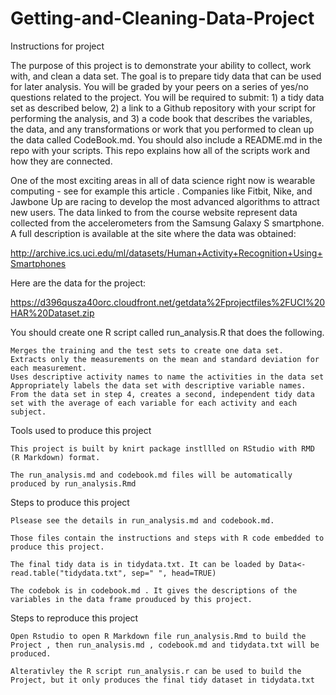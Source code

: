 # Getting-and-Cleaning-Data-Project
Instructions for project

The purpose of this project is to demonstrate your ability to collect, work with, and clean a data set. The goal is to prepare tidy data that can be used for later analysis. You will be graded by your peers on a series of yes/no questions related to the project. You will be required to submit: 1) a tidy data set as described below, 2) a link to a Github repository with your script for performing the analysis, and 3) a code book that describes the variables, the data, and any transformations or work that you performed to clean up the data called CodeBook.md. You should also include a README.md in the repo with your scripts. This repo explains how all of the scripts work and how they are connected.

One of the most exciting areas in all of data science right now is wearable computing - see for example this article . Companies like Fitbit, Nike, and Jawbone Up are racing to develop the most advanced algorithms to attract new users. The data linked to from the course website represent data collected from the accelerometers from the Samsung Galaxy S smartphone. A full description is available at the site where the data was obtained:

http://archive.ics.uci.edu/ml/datasets/Human+Activity+Recognition+Using+Smartphones

Here are the data for the project:

https://d396qusza40orc.cloudfront.net/getdata%2Fprojectfiles%2FUCI%20HAR%20Dataset.zip

You should create one R script called run_analysis.R that does the following.

    Merges the training and the test sets to create one data set.
    Extracts only the measurements on the mean and standard deviation for each measurement.
    Uses descriptive activity names to name the activities in the data set
    Appropriately labels the data set with descriptive variable names.
    From the data set in step 4, creates a second, independent tidy data set with the average of each variable for each activity and each subject.

Tools used to produce this project

    This project is built by knirt package instllled on RStudio with RMD (R Markdown) format.

    The run_analysis.md and codebook.md files will be automatically produced by run_analysis.Rmd

Steps to produce this project

    Plsease see the details in run_analysis.md and codebook.md.

    Those files contain the instructions and steps with R code embedded to produce this project.

    The final tidy data is in tidydata.txt. It can be loaded by Data<-read.table("tidydata.txt", sep=" ", head=TRUE)

    The codebok is in codebook.md . It gives the descriptions of the variables in the data frame prouduced by this project.

Steps to reproduce this project

    Open Rstudio to open R Markdown file run_analysis.Rmd to build the Project , then run_analysis.md , codebook.md and tidydata.txt will be produced.

    Alterativley the R script run_analysis.r can be used to build the Project, but it only produces the final tidy dataset in tidydata.txt
